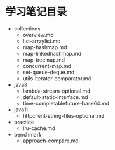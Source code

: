 # 学习笔记目录

- collections
  - overview.md
  - list-arraylist.md
  - map-hashmap.md
  - map-linkedhashmap.md
  - map-treemap.md
  - concurrent-map.md
  - set-queue-deque.md
  - utils-iterator-comparator.md
- java8
  - lambda-stream-optional.md
  - default-static-interface.md
  - time-completablefuture-base64.md
- java11
  - httpclient-string-files-optional.md
- practice
  - lru-cache.md
- benchmark
  - approach-compare.md